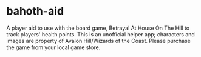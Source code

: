 # bahoth-aid
A player aid to use with the board game, Betrayal At House On The Hill to track players' health points.
This is an unofficial helper app; characters and images are property of Avalon Hill/Wizards of the Coast.  Please purchase the game from your local game store.
